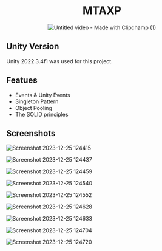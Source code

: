 <div align="center">
  
  # MTAXP
  
  ![Untitled video - Made with Clipchamp (1)](https://github.com/IbrahimKvlci/2D-BusMobileGame/assets/110342285/5a696a05-1d6c-41de-8cf5-c515605f8d1b)
</div>


## Unity Version

  Unity 2022.3.4f1 was used for this project.

## Featues

  * Events & Unity Events
  * Singleton Pattern
  * Object Pooling
  * The SOLID principles

## Screenshots

  ![Screenshot 2023-12-25 124415](https://github.com/IbrahimKvlci/2D-BusMobileGame/assets/110342285/8459433b-bfe1-4267-b912-62a2554fcfe0)                          

  ![Screenshot 2023-12-25 124437](https://github.com/IbrahimKvlci/2D-BusMobileGame/assets/110342285/45e3d772-68cf-4d48-bc68-7a3791290cdb)  

  ![Screenshot 2023-12-25 124459](https://github.com/IbrahimKvlci/2D-BusMobileGame/assets/110342285/eabb2bfc-7e70-4e3d-8f60-feb4e3aab65a)

  ![Screenshot 2023-12-25 124540](https://github.com/IbrahimKvlci/2D-BusMobileGame/assets/110342285/bf522070-9a6f-4ee7-b844-b03f54fcb035)

  ![Screenshot 2023-12-25 124552](https://github.com/IbrahimKvlci/2D-BusMobileGame/assets/110342285/9253d6cf-8fed-4163-8433-3c677f95c45f)

  ![Screenshot 2023-12-25 124628](https://github.com/IbrahimKvlci/2D-BusMobileGame/assets/110342285/5996f79c-0cca-4e00-b245-c4dc844286c3)

  ![Screenshot 2023-12-25 124633](https://github.com/IbrahimKvlci/2D-BusMobileGame/assets/110342285/71a068bb-9f39-4b24-acd7-94bb326582ce)

  ![Screenshot 2023-12-25 124704](https://github.com/IbrahimKvlci/2D-BusMobileGame/assets/110342285/f43f2933-6273-48b4-96a5-8a940385baad)

  ![Screenshot 2023-12-25 124720](https://github.com/IbrahimKvlci/2D-BusMobileGame/assets/110342285/dc630c78-2d04-43d4-ac28-7d2c97b465a3)
  
